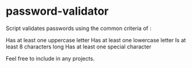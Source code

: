 # password-validator

Script validates passwords using the common criteria of :

Has at least one uppercase letter
Has at least one lowercase letter
Is at least 8 characters long
Has at least one special character

Feel free to include in any projects.
